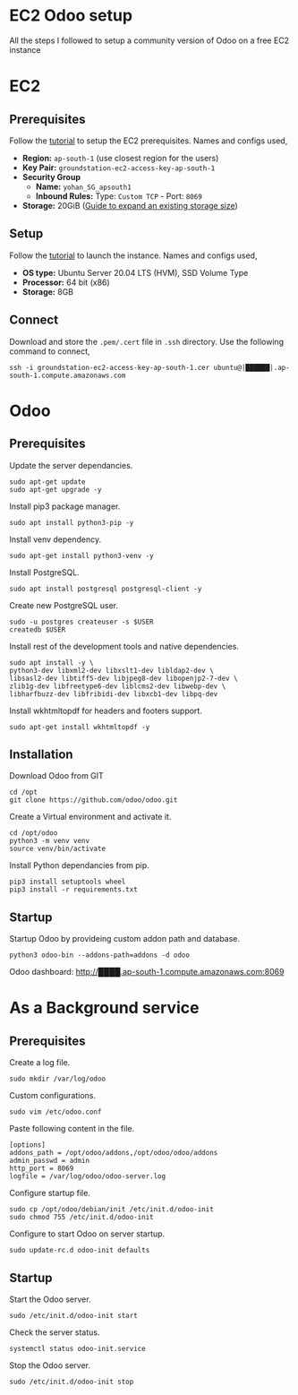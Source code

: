 # EC2 Odoo setup
All the steps I followed to setup a community version of Odoo on a free EC2 instance

# EC2
## Prerequisites
Follow the [tutorial](https://docs.aws.amazon.com/AWSEC2/latest/UserGuide/get-set-up-for-amazon-ec2.html) to setup the EC2 prerequisites. Names and configs used,
 - **Region:** `ap-south-1` (use closest region for the users)
 - **Key Pair:** `groundstation-ec2-access-key-ap-south-1`
 - **Security Group** 
   - **Name:** `yohan_SG_apsouth1`
   - **Inbound Rules:** Type: `Custom TCP` - Port: `8069`
 - **Storage:** 20GiB ([Guide to expand an existing storage size](https://docs.aws.amazon.com/AWSEC2/latest/UserGuide/recognize-expanded-volume-linux.html#extend-file-system))

## Setup
Follow the [tutorial](https://docs.aws.amazon.com/AWSEC2/latest/UserGuide/EC2_GetStarted.html) to launch the instance. Names and configs used,
 - **OS type:** Ubuntu Server 20.04 LTS (HVM), SSD Volume Type
 - **Processor:** 64 bit (x86)
 - **Storage:** 8GB

## Connect
Download and store the `.pem/.cert` file in `.ssh` directory. Use the following command to connect,

```
ssh -i groundstation-ec2-access-key-ap-south-1.cer ubuntu@|██████|.ap-south-1.compute.amazonaws.com
```


# Odoo
## Prerequisites
Update the server dependancies.
```
sudo apt-get update
sudo apt-get upgrade -y
```
Install pip3 package manager.
```
sudo apt install python3-pip -y
```
Install venv dependency.
```
sudo apt-get install python3-venv -y
```
Install PostgreSQL.
```
sudo apt install postgresql postgresql-client -y
```
Create new PostgreSQL user.
```
sudo -u postgres createuser -s $USER
createdb $USER
```
Install rest of the development tools and native dependencies.
```
sudo apt install -y \
python3-dev libxml2-dev libxslt1-dev libldap2-dev \
libsasl2-dev libtiff5-dev libjpeg8-dev libopenjp2-7-dev \
zlib1g-dev libfreetype6-dev liblcms2-dev libwebp-dev \
libharfbuzz-dev libfribidi-dev libxcb1-dev libpq-dev
```
Install wkhtmltopdf for headers and footers support.
```
sudo apt-get install wkhtmltopdf -y
```

## Installation
Download Odoo from GIT
```
cd /opt
git clone https://github.com/odoo/odoo.git
```
Create a Virtual environment and activate it.
```
cd /opt/odoo
python3 -m venv venv
source venv/bin/activate
```
Install Python dependancies from pip.
```
pip3 install setuptools wheel
pip3 install -r requirements.txt
```

## Startup
Startup Odoo by provideing custom addon path and database.
```
python3 odoo-bin --addons-path=addons -d odoo
```
Odoo dashboard: [http://████.ap-south-1.compute.amazonaws.com:8069](http://████.ap-south-1.compute.amazonaws.com:8069)


# As a Background service
## Prerequisites
Create a log file.
```
sudo mkdir /var/log/odoo
```
Custom configurations.
```
sudo vim /etc/odoo.conf
```
Paste following content in the file.
```
[options]
addons_path = /opt/odoo/addons,/opt/odoo/odoo/addons
admin_passwd = admin
http_port = 8069
logfile = /var/log/odoo/odoo-server.log
```
Configure startup file.
```
sudo cp /opt/odoo/debian/init /etc/init.d/odoo-init
sudo chmod 755 /etc/init.d/odoo-init
```
Configure to start Odoo on server startup.
```
sudo update-rc.d odoo-init defaults
```

## Startup
Start the Odoo server.
```
sudo /etc/init.d/odoo-init start
```
Check the server status.
```
systemctl status odoo-init.service
```
Stop the Odoo server.
```
sudo /etc/init.d/odoo-init stop
```
